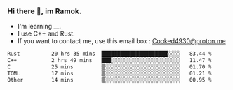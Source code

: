 ### Hi there 👋, im Ramok.

- I'm learning __.
- I use C++ and Rust.
- If you want to contact me, use this email box : Cooked4930@proton.me

<!--START_SECTION:waka-->

```txt
Rust          20 hrs 35 mins  █████████████████████░░░░   83.44 %
C++           2 hrs 49 mins   ███░░░░░░░░░░░░░░░░░░░░░░   11.47 %
C             25 mins         ▒░░░░░░░░░░░░░░░░░░░░░░░░   01.70 %
TOML          17 mins         ▒░░░░░░░░░░░░░░░░░░░░░░░░   01.21 %
Other         14 mins         ▒░░░░░░░░░░░░░░░░░░░░░░░░   00.95 %
```

<!--END_SECTION:waka-->
